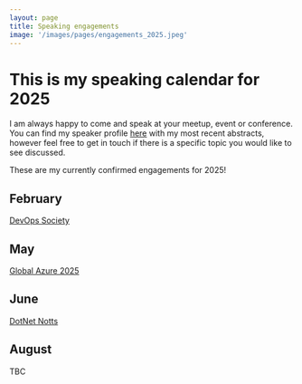 ```yaml
---
layout: page
title: Speaking engagements
image: '/images/pages/engagements_2025.jpeg'
---
```


# This is my speaking calendar for 2025
I am always happy to come and speak at your meetup, event or conference.  
You can find my speaker profile [here](https://sessionize.com/matteoemili) with my most recent abstracts, however feel free to get in touch if there is a specific topic you would like to see discussed.  

These are my currently confirmed engagements for 2025!

February
---
[DevOps Society](https://www.meetup.com/devops-society/events/305606581/)  

May
---
[Global Azure 2025](https://www.meetup.com/microsoft-azure-community/events/303034158/)  

June
---
[DotNet Notts](https://www.meetup.com/dotnetnotts/events/)  

August
---
TBC